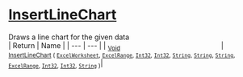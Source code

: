 # [InsertLineChart](./ExcelHelper-100664001.md)

Draws a line chart for the given data
<br>
| Return | Name | 
| --- | --- | 
| <sub>[Void](https://docs.microsoft.com/en-us/dotnet/api/System.Void)</sub><img width=200/>| <sub>[InsertLineChart](./ExcelHelper-100664001.md) ( [`ExcelWorksheet`](./ExcelHelper-100664001.md), [`ExcelRange`](./ExcelHelper-100664001.md), [`Int32`](https://docs.microsoft.com/en-us/dotnet/api/System.Int32), [`Int32`](https://docs.microsoft.com/en-us/dotnet/api/System.Int32), [`String`](https://docs.microsoft.com/en-us/dotnet/api/System.String), [`String`](https://docs.microsoft.com/en-us/dotnet/api/System.String), [`String`](https://docs.microsoft.com/en-us/dotnet/api/System.String), [`ExcelRange`](./ExcelHelper-100664001.md), [`Int32`](https://docs.microsoft.com/en-us/dotnet/api/System.Int32), [`Int32`](https://docs.microsoft.com/en-us/dotnet/api/System.Int32), [`String`](https://docs.microsoft.com/en-us/dotnet/api/System.String) )</sub>| <br>


